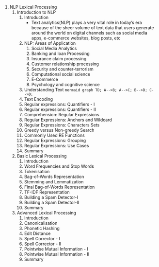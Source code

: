 1. NLP Lexical Processing
    1. Introduction to NLP
        1. Introduction
            - Text analytics(NLP) plays a very vital role in today’s era because of the sheer volume of text data that users generate around the world on digital channels such as social media apps, e-commerce websites, blog posts, etc
        2. NLP: Areas of Application
            1. Social Media Analytics
            2. Banking and loan Processing
            3. Insurance claim processing
            4. Customer relationship processing
            5. Security and counter-terrorism
            6. Computational social science
            7. E-Commerce
            8. Psychology and cognitive science
        3. Understanding Text
                     ```mermaid
                      graph TD;
                        A-->B;
                        A-->C;
                        B-->D;
                        C-->D;
                      ```
        4. Text Encoding
        5. Regular expressions: Quantifiers - I
        6. Regular expressions: Quantifiers - II
        7. Comprehension: Regular Expressions
        8. Regular Expressions: Anchors and Wildcard
        9. Regular Expressions: Characters Sets
        10. Greedy versus Non-greedy Search
        11. Commonly Used RE Functions
        12. Regular Expressions: Grouping
        13. Regular Expressions: Use Cases
        14. Summary
    2. Basic Lexical Processing
        1. Introduction
        2. Word Frequencies and Stop Words
        3. Tokenisation
        4. Bag-of-Words Representation
        5. Stemming and Lemmatization
        6. Final Bag-of-Words Representation
        7. TF-IDF Representation
        8. Building a Spam Detector-I
        9. Building a Spam Detector-II
        10. Summary
    3. Advanced Lexical Processing
        1. Introduction
        2. Canonicalisation
        3. Phonetic Hashing
        4. Edit Distance
        5. Spell Corrector - I
        6. Spell Corrector - II
        7. Pointwise Mutual Information - I
        8. Pointwise Mutual Information - II
        9. Summary
